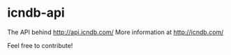 icndb-api
=========

The API behind http://api.icndb.com/ More information at http://icndb.com/

Feel free to contribute!
